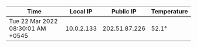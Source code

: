 | Time     | Local IP | Public IP | Temperature |
| ----------- | ----------- | ----------- | ----------- |
| Tue 22 Mar 2022 08:30:01 AM +0545      | 10.0.2.133     | 202.51.87.226  | 52.1° |
